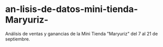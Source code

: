 # an-lisis-de-datos-mini-tienda-Maryuriz-
Análisis de ventas y ganancias de la Mini Tienda "Maryuriz" del 7 al 21 de septiembre.
